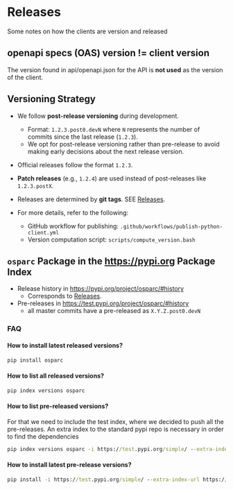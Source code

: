 # Releases

Some notes on how the clients are version and released

## openapi specs (OAS) version != client version

The version found in api/openapi.json for the API is **not used** as the version of the client.

## Versioning Strategy

- We follow **post-release versioning** during development.
  - Format: `1.2.3.post0.devN` where `N` represents the number of commits since the last release (`1.2.3`).
  - We opt for post-release versioning rather than pre-release to avoid making early decisions about the next release version.

- Official releases follow the format `1.2.3`.

- **Patch releases** (e.g., `1.2.4`) are used instead of post-releases like `1.2.3.postX`.

- Releases are determined by **git tags**. SEE [Releases](https://github.com/ITISFoundation/osparc-simcore-clients/releases).

- For more details, refer to the following:
  - GitHub workflow for publishing: `.github/workflows/publish-python-client.yml`
  - Version computation script: `scripts/compute_version.bash`


## `osparc` Package in the https://pypi.org Package Index

- Release history in https://pypi.org/project/osparc/#history
  - Corresponds to [Releases](https://github.com/ITISFoundation/osparc-simcore-clients/releases).
- Pre-releases in https://test.pypi.org/project/osparc/#history
  - all master commits have a pre-released as `X.Y.Z.post0.devN`

### FAQ

#### How to install latest released versions?

```cmd
pip install osparc
```

#### How to list all released versions?

```cmd
pip index versions osparc
```

#### How to list pre-released versions?

For that we need to include the test index, where we decided to push all the pre-releases. An extra
index to the standard pypi repo is necessary in order to find the dependencies

```cmd
pip index versions osparc -i https://test.pypi.org/simple/ --extra-index-url https://pypi.org/simple/ --pre
```

#### How to install latest pre-release versions?

```cmd
pip install -i https://test.pypi.org/simple/ --extra-index-url https://pypi.org/simple/ osparc
```
